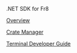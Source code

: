 .NET SDK for Fr8

[Overview](./Overview.md)

[Crate Manager]()

[Terminal Developer Guide](https://github.com/Fr8org/Fr8Core/blob/master/Docs/ForDevelopers/DevelopmentGuides/Terminals/DevGuide_DotNet.md)
